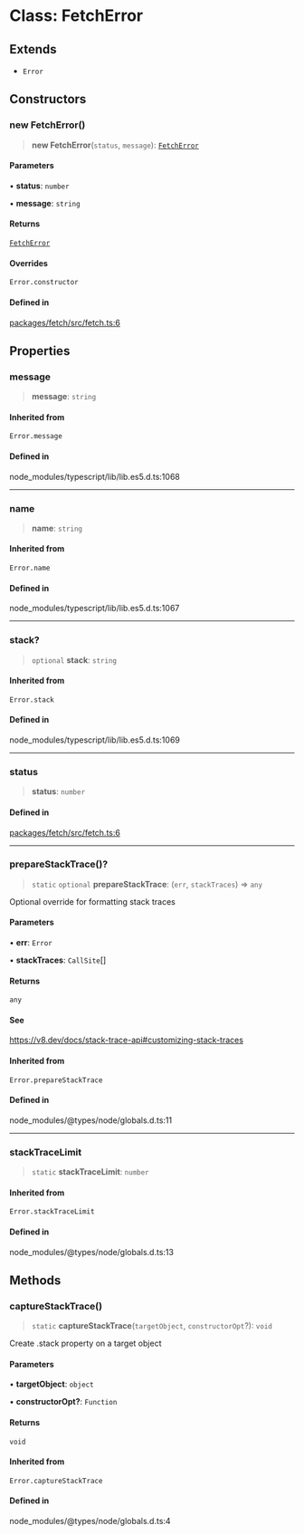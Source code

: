 # Class: FetchError

## Extends

- `Error`

## Constructors

### new FetchError()

> **new FetchError**(`status`, `message`): [`FetchError`](FetchError.md)

#### Parameters

• **status**: `number`

• **message**: `string`

#### Returns

[`FetchError`](FetchError.md)

#### Overrides

`Error.constructor`

#### Defined in

[packages/fetch/src/fetch.ts:6](https://github.com/mbti-nf-team/frontend-libraries/blob/3916286534b50dbdcab9c2145adbaa464419b886/packages/fetch/src/fetch.ts#L6)

## Properties

### message

> **message**: `string`

#### Inherited from

`Error.message`

#### Defined in

node\_modules/typescript/lib/lib.es5.d.ts:1068

***

### name

> **name**: `string`

#### Inherited from

`Error.name`

#### Defined in

node\_modules/typescript/lib/lib.es5.d.ts:1067

***

### stack?

> `optional` **stack**: `string`

#### Inherited from

`Error.stack`

#### Defined in

node\_modules/typescript/lib/lib.es5.d.ts:1069

***

### status

> **status**: `number`

#### Defined in

[packages/fetch/src/fetch.ts:6](https://github.com/mbti-nf-team/frontend-libraries/blob/3916286534b50dbdcab9c2145adbaa464419b886/packages/fetch/src/fetch.ts#L6)

***

### prepareStackTrace()?

> `static` `optional` **prepareStackTrace**: (`err`, `stackTraces`) => `any`

Optional override for formatting stack traces

#### Parameters

• **err**: `Error`

• **stackTraces**: `CallSite`[]

#### Returns

`any`

#### See

https://v8.dev/docs/stack-trace-api#customizing-stack-traces

#### Inherited from

`Error.prepareStackTrace`

#### Defined in

node\_modules/@types/node/globals.d.ts:11

***

### stackTraceLimit

> `static` **stackTraceLimit**: `number`

#### Inherited from

`Error.stackTraceLimit`

#### Defined in

node\_modules/@types/node/globals.d.ts:13

## Methods

### captureStackTrace()

> `static` **captureStackTrace**(`targetObject`, `constructorOpt`?): `void`

Create .stack property on a target object

#### Parameters

• **targetObject**: `object`

• **constructorOpt?**: `Function`

#### Returns

`void`

#### Inherited from

`Error.captureStackTrace`

#### Defined in

node\_modules/@types/node/globals.d.ts:4
